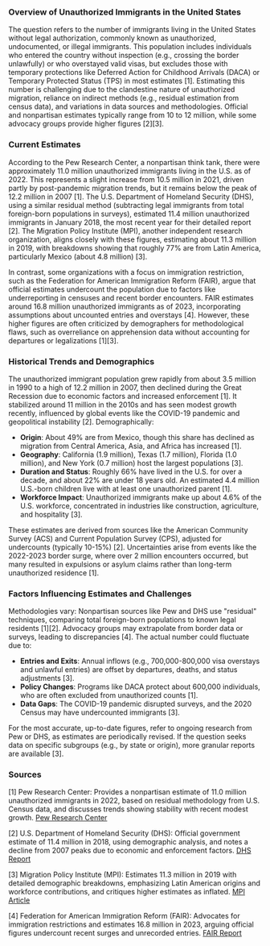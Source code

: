### Overview of Unauthorized Immigrants in the United States

The question refers to the number of immigrants living in the United States without legal authorization, commonly known as unauthorized, undocumented, or illegal immigrants. This population includes individuals who entered the country without inspection (e.g., crossing the border unlawfully) or who overstayed valid visas, but excludes those with temporary protections like Deferred Action for Childhood Arrivals (DACA) or Temporary Protected Status (TPS) in most estimates [1]. Estimating this number is challenging due to the clandestine nature of unauthorized migration, reliance on indirect methods (e.g., residual estimation from census data), and variations in data sources and methodologies. Official and nonpartisan estimates typically range from 10 to 12 million, while some advocacy groups provide higher figures [2][3].

### Current Estimates
According to the Pew Research Center, a nonpartisan think tank, there were approximately 11.0 million unauthorized immigrants living in the U.S. as of 2022. This represents a slight increase from 10.5 million in 2021, driven partly by post-pandemic migration trends, but it remains below the peak of 12.2 million in 2007 [1]. The U.S. Department of Homeland Security (DHS), using a similar residual method (subtracting legal immigrants from total foreign-born populations in surveys), estimated 11.4 million unauthorized immigrants in January 2018, the most recent year for their detailed report [2]. The Migration Policy Institute (MPI), another independent research organization, aligns closely with these figures, estimating about 11.3 million in 2019, with breakdowns showing that roughly 77% are from Latin America, particularly Mexico (about 4.8 million) [3].

In contrast, some organizations with a focus on immigration restriction, such as the Federation for American Immigration Reform (FAIR), argue that official estimates undercount the population due to factors like underreporting in censuses and recent border encounters. FAIR estimates around 16.8 million unauthorized immigrants as of 2023, incorporating assumptions about uncounted entries and overstays [4]. However, these higher figures are often criticized by demographers for methodological flaws, such as overreliance on apprehension data without accounting for departures or legalizations [1][3].

### Historical Trends and Demographics
The unauthorized immigrant population grew rapidly from about 3.5 million in 1990 to a high of 12.2 million in 2007, then declined during the Great Recession due to economic factors and increased enforcement [1]. It stabilized around 11 million in the 2010s and has seen modest growth recently, influenced by global events like the COVID-19 pandemic and geopolitical instability [2]. Demographically:
- **Origin**: About 49% are from Mexico, though this share has declined as migration from Central America, Asia, and Africa has increased [1].
- **Geography**: California (1.9 million), Texas (1.7 million), Florida (1.0 million), and New York (0.7 million) host the largest populations [3].
- **Duration and Status**: Roughly 66% have lived in the U.S. for over a decade, and about 22% are under 18 years old. An estimated 4.4 million U.S.-born children live with at least one unauthorized parent [1].
- **Workforce Impact**: Unauthorized immigrants make up about 4.6% of the U.S. workforce, concentrated in industries like construction, agriculture, and hospitality [3].

These estimates are derived from sources like the American Community Survey (ACS) and Current Population Survey (CPS), adjusted for undercounts (typically 10-15%) [2]. Uncertainties arise from events like the 2022-2023 border surge, where over 2 million encounters occurred, but many resulted in expulsions or asylum claims rather than long-term unauthorized residence [1].

### Factors Influencing Estimates and Challenges
Methodologies vary: Nonpartisan sources like Pew and DHS use "residual" techniques, comparing total foreign-born populations to known legal residents [1][2]. Advocacy groups may extrapolate from border data or surveys, leading to discrepancies [4]. The actual number could fluctuate due to:
- **Entries and Exits**: Annual inflows (e.g., 700,000-800,000 visa overstays and unlawful entries) are offset by departures, deaths, and status adjustments [3].
- **Policy Changes**: Programs like DACA protect about 600,000 individuals, who are often excluded from unauthorized counts [1].
- **Data Gaps**: The COVID-19 pandemic disrupted surveys, and the 2020 Census may have undercounted immigrants [3].

For the most accurate, up-to-date figures, refer to ongoing research from Pew or DHS, as estimates are periodically revised. If the question seeks data on specific subgroups (e.g., by state or origin), more granular reports are available [3].

### Sources
[1] Pew Research Center: Provides a nonpartisan estimate of 11.0 million unauthorized immigrants in 2022, based on residual methodology from U.S. Census data, and discusses trends showing stability with recent modest growth. [Pew Research Center](https://www.pewresearch.org/short-reads/2023/11/16/what-we-know-about-unauthorized-immigrants-living-in-the-us/)

[2] U.S. Department of Homeland Security (DHS): Official government estimate of 11.4 million in 2018, using demographic analysis, and notes a decline from 2007 peaks due to economic and enforcement factors. [DHS Report](https://www.dhs.gov/sites/default/files/publications/immigration-statistics/Pop_Estimate/UnauthorizedImmigrantPopulationEstimates2018.pdf)

[3] Migration Policy Institute (MPI): Estimates 11.3 million in 2019 with detailed demographic breakdowns, emphasizing Latin American origins and workforce contributions, and critiques higher estimates as inflated. [MPI Article](https://www.migrationpolicy.org/article/unauthorized-immigrant-population-united-states)

[4] Federation for American Immigration Reform (FAIR): Advocates for immigration restrictions and estimates 16.8 million in 2023, arguing official figures undercount recent surges and unrecorded entries. [FAIR Report](https://www.fairus.org/issue/illegal-immigration/how-many-illegal-aliens-united-states)